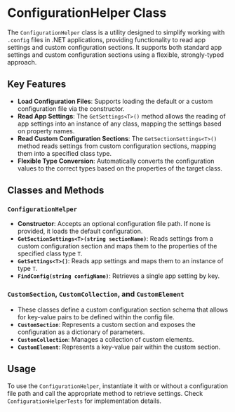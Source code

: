 # ConfigurationHelper Class

The `ConfigurationHelper` class is a utility designed to simplify working with `.config` files in .NET applications, providing functionality to read app settings and custom configuration sections.
It supports both standard app settings and custom configuration sections using a flexible, strongly-typed approach.

## Key Features

- **Load Configuration Files**: Supports loading the default or a custom configuration file via the constructor.
- **Read App Settings**: The `GetSettings<T>()` method allows the reading of app settings into an instance of any class, mapping the settings based on property names.
- **Read Custom Configuration Sections**: The `GetSectionSettings<T>()` method reads settings from custom configuration sections, mapping them into a specified class type.
- **Flexible Type Conversion**: Automatically converts the configuration values to the correct types based on the properties of the target class.

## Classes and Methods

### `ConfigurationHelper`
- **Constructor**: Accepts an optional configuration file path. If none is provided, it loads the default configuration.
- **`GetSectionSettings<T>(string sectionName)`**: Reads settings from a custom configuration section and maps them to the properties of the specified class type `T`.
- **`GetSettings<T>()`**: Reads app settings and maps them to an instance of type `T`.
- **`FindConfig(string configName)`**: Retrieves a single app setting by key.

### `CustomSection`, `CustomCollection`, and `CustomElement`
- These classes define a custom configuration section schema that allows for key-value pairs to be defined within the config file.
- **`CustomSection`**: Represents a custom section and exposes the configuration as a dictionary of parameters.
- **`CustomCollection`**: Manages a collection of custom elements.
- **`CustomElement`**: Represents a key-value pair within the custom section.

## Usage

To use the `ConfigurationHelper`, instantiate it with or without a configuration file path and call the appropriate method to retrieve settings.
Check `ConfigurationHelperTests` for implementation details.